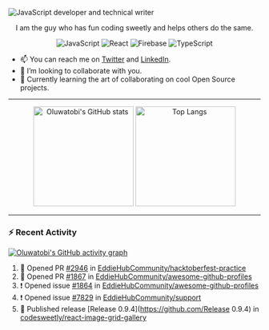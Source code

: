 ![JavaScript developer and technical writer](https://github.com/oluwatobiss/oluwatobiss/assets/60105594/b7553a4a-7e4c-4277-bc36-059974d9e7dd)

<div align="center">
  
  I am the guy who has fun coding sweetly and helps others do the same.
  
  ![JavaScript](https://img.shields.io/badge/javascript-f4e57e?style=for-the-badge&logo=javascript&logoColor=black)
  ![React](https://img.shields.io/badge/react-0D6C8C?style=for-the-badge&logo=react&logoColor=white)
  ![Firebase](https://img.shields.io/badge/firebase-F2C12A?style=for-the-badge&logo=firebase&logoColor=black)
  ![TypeScript](https://img.shields.io/badge/typescript-3178C6?style=for-the-badge&logo=typescript&logoColor=white)
  
</div>

- 📫 You can reach me on [Twitter](https://twitter.com/oluwatobiss) and [LinkedIn](https://www.linkedin.com/in/oluwatobiss/).
- 👯 I’m looking to collaborate with you.
- 🌱 Currently learning the art of collaborating on cool Open Source projects.

---

<div align="center">
  <img height=200 src="https://github-readme-stats-oluwatobiss.vercel.app/api?username=oluwatobiss&show_icons=true&theme=vision-friendly-dark" alt="Oluwatobi's GitHub stats"/>
  <img height=200 src="https://github-readme-stats-oluwatobiss.vercel.app/api/top-langs/?username=oluwatobiss&langs_count=8&layout=compact&theme=vision-friendly-dark" alt="Top Langs"/>
</div>
  
---

### :zap: Recent Activity

[![Oluwatobi's GitHub activity graph](https://github-readme-activity-graph.vercel.app/graph?username=oluwatobiss&theme=high-contrast)](https://github.com/ashutosh00710/github-readme-activity-graph)

<!--START_SECTION:activity-->
1. 💪 Opened PR [#2946](https://github.com/EddieHubCommunity/hacktoberfest-practice/pull/2946) in [EddieHubCommunity/hacktoberfest-practice](https://github.com/EddieHubCommunity/hacktoberfest-practice)
2. 💪 Opened PR [#1867](https://github.com/EddieHubCommunity/awesome-github-profiles/pull/1867) in [EddieHubCommunity/awesome-github-profiles](https://github.com/EddieHubCommunity/awesome-github-profiles)
3. ❗ Opened issue [#1864](https://github.com/EddieHubCommunity/awesome-github-profiles/issues/1864) in [EddieHubCommunity/awesome-github-profiles](https://github.com/EddieHubCommunity/awesome-github-profiles)
4. ❗ Opened issue [#7829](https://github.com/EddieHubCommunity/support/issues/7829) in [EddieHubCommunity/support](https://github.com/EddieHubCommunity/support)
5. 🚀 Published release [Release 0.9.4](https://github.com/Release 0.9.4) in [codesweetly/react-image-grid-gallery](https://github.com/codesweetly/react-image-grid-gallery)
<!--END_SECTION:activity-->

<!--
**oluwatobiss/oluwatobiss** is a ✨ _special_ ✨ repository because its `README.md` (this file) appears on your GitHub profile.

Here are some ideas to get you started:

- 🔭 I’m currently working on ...
- 🌱 I’m currently learning ...
- 👯 I’m looking to collaborate on ...
- 🤔 I’m looking for help with ...
- 💬 Ask me about ...
- 📫 How to reach me: ...
- 😄 Pronouns: ...
- ⚡ Fun fact: ...
-->
